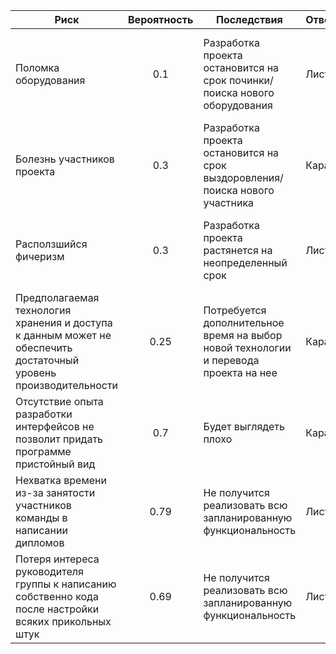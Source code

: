 | Риск                                                                                                               | Вероятность | Последствия                                                                          | Ответственный| Стратегия                                                                             | Реализовался|
|--------------------------------------------------------------------------------------------------------------------|:-----------:|--------------------------------------------------------------------------------------|--------------|---------------------------------------------------------------------------------------|--------------|
| Поломка оборудования                                                                                               |     0.1     | Разработка проекта остановится на срок починки/поиска нового оборудования            | Листеренко   | Использование распределенной системы контроля версий и наличие запасных компьютеров   | Нет   |
| Болезнь участников проекта                                                                                         |     0.3     | Разработка проекта остановится на срок выздоровления/поиска нового участника         | Карабатырова | Принятие и надежда на скорейшее выздоровление                                         | Нет |
| Расползшийся фичеризм                                                                                              |     0.3     | Разработка проекта растянется на неопределенный срок                                 | Листеренко   | Контролирование предлагаемых решений и оценка времени на их реализацию                | Нет   |
| Предполагаемая технология хранения  и доступа к данным может не обеспечить  достаточный уровень производительности |     0.25    | Потребуется дополнительное время на выбор новой технологии и перевода проекта на нее | Карабатырова | Принятие и моральная готовность писать SQL-запросы                                    | Нет |
| Отсутствие опыта разработки интерфейсов не позволит придать программе пристойный вид                               |     0.7     | Будет выглядеть плохо                                                                | Карабатырова |Деградация по требованиям по внешнему виду                                             | Да |
| Нехватка времени из-за занятости участников команды в написании дипломов                                           |     0.79    | Не получится реализовать всю запланированную функциональность                        | Листеренко   |Деградация по требованиям к поиску и редактированию                                    | Да   |
| Потеря интереса руководителя группы к написанию собственно кода после настройки всяких прикольных штук             |     0.69    | Не получится реализовать всю запланированную функциональность                        | Листеренко   |Деградация по требованиям к интеграции с системой и поиску дубликатов                  | Да   |